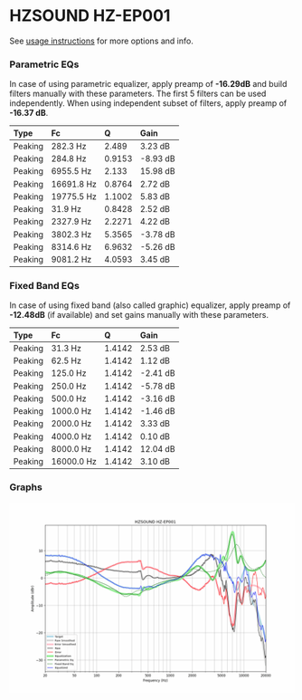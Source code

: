# HZSOUND HZ-EP001
See [usage instructions](https://github.com/jaakkopasanen/AutoEq#usage) for more options and info.

### Parametric EQs
In case of using parametric equalizer, apply preamp of **-16.29dB** and build filters manually
with these parameters. The first 5 filters can be used independently.
When using independent subset of filters, apply preamp of **-16.37 dB**.

| Type    | Fc         |      Q | Gain     |
|:--------|:-----------|:-------|:---------|
| Peaking | 282.3 Hz   | 2.489  | 3.23 dB  |
| Peaking | 284.8 Hz   | 0.9153 | -8.93 dB |
| Peaking | 6955.5 Hz  | 2.133  | 15.98 dB |
| Peaking | 16691.8 Hz | 0.8764 | 2.72 dB  |
| Peaking | 19775.5 Hz | 1.1002 | 5.83 dB  |
| Peaking | 31.9 Hz    | 0.8428 | 2.52 dB  |
| Peaking | 2327.9 Hz  | 2.2271 | 4.22 dB  |
| Peaking | 3802.3 Hz  | 5.3565 | -3.78 dB |
| Peaking | 8314.6 Hz  | 6.9632 | -5.26 dB |
| Peaking | 9081.2 Hz  | 4.0593 | 3.45 dB  |

### Fixed Band EQs
In case of using fixed band (also called graphic) equalizer, apply preamp of **-12.48dB**
(if available) and set gains manually with these parameters.

| Type    | Fc         |      Q | Gain     |
|:--------|:-----------|:-------|:---------|
| Peaking | 31.3 Hz    | 1.4142 | 2.53 dB  |
| Peaking | 62.5 Hz    | 1.4142 | 1.12 dB  |
| Peaking | 125.0 Hz   | 1.4142 | -2.41 dB |
| Peaking | 250.0 Hz   | 1.4142 | -5.78 dB |
| Peaking | 500.0 Hz   | 1.4142 | -3.16 dB |
| Peaking | 1000.0 Hz  | 1.4142 | -1.46 dB |
| Peaking | 2000.0 Hz  | 1.4142 | 3.33 dB  |
| Peaking | 4000.0 Hz  | 1.4142 | 0.10 dB  |
| Peaking | 8000.0 Hz  | 1.4142 | 12.04 dB |
| Peaking | 16000.0 Hz | 1.4142 | 3.10 dB  |

### Graphs
![](./HZSOUND%20HZ-EP001.png)